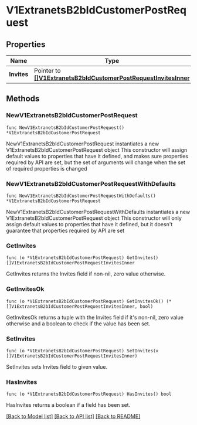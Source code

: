 # V1ExtranetsB2bIdCustomerPostRequest

## Properties

Name | Type | Description | Notes
------------ | ------------- | ------------- | -------------
**Invites** | Pointer to [**[]V1ExtranetsB2bIdCustomerPostRequestInvitesInner**](V1ExtranetsB2bIdCustomerPostRequestInvitesInner.md) |  | [optional] 

## Methods

### NewV1ExtranetsB2bIdCustomerPostRequest

`func NewV1ExtranetsB2bIdCustomerPostRequest() *V1ExtranetsB2bIdCustomerPostRequest`

NewV1ExtranetsB2bIdCustomerPostRequest instantiates a new V1ExtranetsB2bIdCustomerPostRequest object
This constructor will assign default values to properties that have it defined,
and makes sure properties required by API are set, but the set of arguments
will change when the set of required properties is changed

### NewV1ExtranetsB2bIdCustomerPostRequestWithDefaults

`func NewV1ExtranetsB2bIdCustomerPostRequestWithDefaults() *V1ExtranetsB2bIdCustomerPostRequest`

NewV1ExtranetsB2bIdCustomerPostRequestWithDefaults instantiates a new V1ExtranetsB2bIdCustomerPostRequest object
This constructor will only assign default values to properties that have it defined,
but it doesn't guarantee that properties required by API are set

### GetInvites

`func (o *V1ExtranetsB2bIdCustomerPostRequest) GetInvites() []V1ExtranetsB2bIdCustomerPostRequestInvitesInner`

GetInvites returns the Invites field if non-nil, zero value otherwise.

### GetInvitesOk

`func (o *V1ExtranetsB2bIdCustomerPostRequest) GetInvitesOk() (*[]V1ExtranetsB2bIdCustomerPostRequestInvitesInner, bool)`

GetInvitesOk returns a tuple with the Invites field if it's non-nil, zero value otherwise
and a boolean to check if the value has been set.

### SetInvites

`func (o *V1ExtranetsB2bIdCustomerPostRequest) SetInvites(v []V1ExtranetsB2bIdCustomerPostRequestInvitesInner)`

SetInvites sets Invites field to given value.

### HasInvites

`func (o *V1ExtranetsB2bIdCustomerPostRequest) HasInvites() bool`

HasInvites returns a boolean if a field has been set.


[[Back to Model list]](../README.md#documentation-for-models) [[Back to API list]](../README.md#documentation-for-api-endpoints) [[Back to README]](../README.md)


